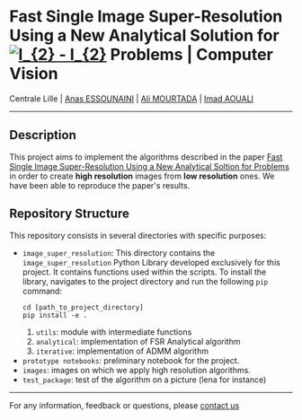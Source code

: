 # Fast Single Image Super-Resolution Using a New Analytical Solution for <a href="https://www.codecogs.com/eqnedit.php?latex=l_{2}&space;-&space;l_{2}" target="_blank"><img src="https://latex.codecogs.com/gif.latex?l_{2}&space;-&space;l_{2}" title="l_{2} - l_{2}" /></a>  Problems | Computer Vision

Centrale Lille | [Anas ESSOUNAINI](https://www.linkedin.com/in/anas-essounaini-b7514014a/) |  [Ali MOURTADA](https://www.linkedin.com/in/ali-mourtada-57714214a/) | [Imad AOUALI](https://www.linkedin.com/in/imad-aouali/)

***

## Description

This project aims to implement the algorithms described in the paper [Fast Single Image Super-Resolution Using a New Analytical Soltion for Problems](documents/paper_fast_super_resolution.pdf) in order to create __high resolution__ images from __low resolution__ ones. We have been able to reproduce the paper's results.

## Repository Structure 

This repository consists in several directories with specific purposes:

- `image_super_resolution`: This directory contains the `image_super_resolution` Python Library developed exclusively for this project. It contains functions used within the scripts. To install the library, navigates to the project directory and run the following `pip` command:
  ```Shell
  cd [path_to_project_directory]
  pip install -e .
  ```
  1. `utils`: module with intermediate functions
  2. `analytical`: implementation of FSR Analytical algorithm
  3. `iterative`: implementation of ADMM algorithm
- `prototype notebooks`: preliminary notebook for the project.
- `images`: images on which we apply high resolution algorithms.
- `test_package`: test of the algorithm on a picture (lena for instance)

---
For any information, feedback or questions, please [contact us][anas-email]

















[anas-email]: mailto:essounaini97@gmail.com
[ali-email]: mailto:mourtada.ali1997@gmail.com 